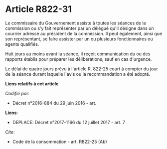 # Article R822-31

Le commissaire du Gouvernement assiste à toutes les séances de la commission ou s'y fait représenter par un délégué qu'il
désigne dans un courrier adressé au président de la commission. Il peut également, ainsi que son représentant, se faire
assister par un ou plusieurs fonctionnaires ou agents qualifiés. 

Huit jours au moins avant la séance, il reçoit communication du ou des rapports établis pour préparer les délibérations, sauf
en cas d'urgence. 

Le délai de quatre jours prévu à l'article R. 822-25 court à compter du jour de la séance durant laquelle l'avis ou la
recommandation a été adopté.

**Liens relatifs à cet article**

_Codifié par_:

  - Décret n°2016-884 du 29 juin 2016 - art.

**Liens**:

  - DEPLACE: Décret n°2017-1166 du 12 juillet 2017 - art. 7

_Cite_:

  - Code de la consommation - art. R822-25 (Ab)
